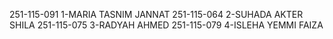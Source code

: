 251-115-091  1-MARIA TASNIM JANNAT
251-115-064  2-SUHADA AKTER SHILA
251-115-075  3-RADYAH AHMED
251-115-079  4-ISLEHA YEMMI FAIZA
